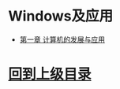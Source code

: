 
# Windows及应用








+ [第一章 计算机的发展与应用](计算机的发展与应用.md)























# [回到上级目录](../index.md)